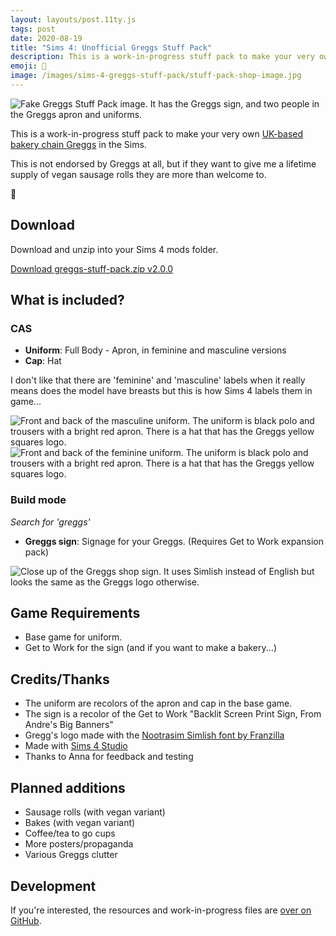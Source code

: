 ```yaml
---
layout: layouts/post.11ty.js
tags: post
date: 2020-08-19
title: "Sims 4: Unofficial Greggs Stuff Pack"
description: This is a work-in-progress stuff pack to make your very own UK-based bakery chain Greggs in the Sims.
emoji: 🥯
image: /images/sims-4-greggs-stuff-pack/stuff-pack-shop-image.jpg
---
```


<img src="/images/sims-4-greggs-stuff-pack/stuff-pack-shop-image.jpg" alt="Fake Greggs Stuff Pack image. It has the Greggs sign, and two people in the Greggs apron and uniforms." loading="lazy" />

This is a work-in-progress stuff pack to make your very own [UK-based bakery chain Greggs](https://www.greggs.co.uk/) in the Sims.

This is not endorsed by Greggs at all, but if they want to give me a lifetime supply of vegan sausage rolls they are more than welcome to.

<div class="warning">
<span class="warning__icon" aria-hidden="true">🔗</span>

## Download

Download and unzip into your Sims 4 mods folder.

<a href="https://github.com/zoetrope69/sims-4-greggs-stuff-pack/releases/download/v2.0.0/greggs-stuff-pack.zip" download>Download greggs-stuff-pack.zip v2.0.0</a>

</div>

## What is included?

### CAS

- **Uniform**: Full Body - Apron, in feminine and masculine versions
- **Cap**: Hat

I don't like that there are 'feminine' and 'masculine' labels when it really means does the model have breasts but this is how Sims 4 labels them in game...

<img src="/images/sims-4-greggs-stuff-pack/uniform-masculine.jpg" alt="Front and back of the masculine uniform. The uniform is black polo and trousers with a bright red apron. There is a hat that has the Greggs yellow squares logo." loading="lazy" />
<img src="/images/sims-4-greggs-stuff-pack/uniform-feminine.jpg" alt="Front and back of the feminine uniform. The uniform is black polo and trousers with a bright red apron. There is a hat that has the Greggs yellow squares logo." loading="lazy" />

### Build mode

_Search for 'greggs'_

- **Greggs sign**: Signage for your Greggs. (Requires Get to Work expansion pack)

<img src="/images/sims-4-greggs-stuff-pack/sign-closeup.jpg" alt="Close up of the Greggs shop sign. It uses Simlish instead of English but looks the same as the Greggs logo otherwise." loading="lazy" />

## Game Requirements

- Base game for uniform.
- Get to Work for the sign (and if you want to make a bakery...)

## Credits/Thanks

- The uniform are recolors of the apron and cap in the base game.
- The sign is a recolor of the Get to Work "Backlit Screen Print Sign, From Andre's Big Banners"
- Gregg's logo made with the [Nootrasim Simlish font by Franzilla](https://www.modthesims.info/download.php?t=584840)
- Made with [Sims 4 Studio](https://sims4studio.com/)
- Thanks to Anna for feedback and testing

## Planned additions

- Sausage rolls (with vegan variant)
- Bakes (with vegan variant)
- Coffee/tea to go cups
- More posters/propaganda
- Various Greggs clutter

## Development

If you're interested, the resources and work-in-progress files are [over on GitHub](https://github.com/zoetrope69/sims-4-greggs-stuff-pack).
